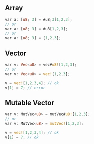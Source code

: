 ## Array
```rust
var a: [u8; 3] = #u8;3[1,2,3];
// or
var a: [u8; 3] = #u8[1,2,3];
// or
var a: [u8; 3] = [1,2,3];
```
## Vector
```rust
var v: Vec<u8> = vec#u8![1,2,3];
// or
var v: Vec<u8> = vec![1,2,3];

v = vec![1,2,3,4]; // ok
v[1] = 7; // error
```
## Mutable Vector
```rust
var v: MutVec<u8> = mutVec#u8![1,2,3];
// or
var v: MutVec<u8> = mutVec![1,2,3];

v = vec![1,2,3,4]; // ok
v[1] = 7; // ok
```
